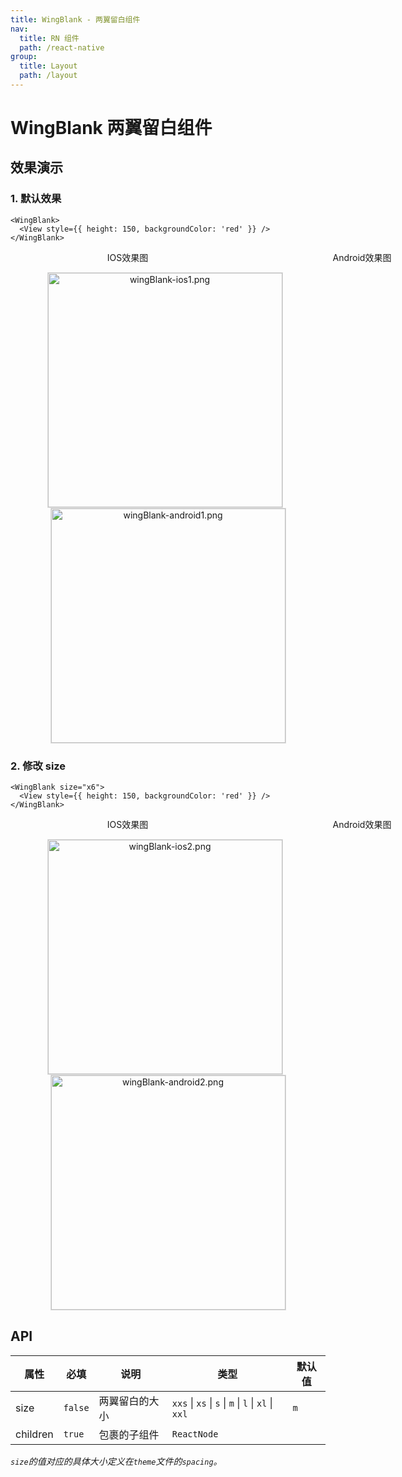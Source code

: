 ```yaml
---
title: WingBlank - 两翼留白组件
nav:
  title: RN 组件
  path: /react-native
group:
  title: Layout
  path: /layout
---
```


# WingBlank 两翼留白组件

## 效果演示

### 1. 默认效果

```tsx | pure
<WingBlank>
  <View style={{ height: 150, backgroundColor: 'red' }} />
</WingBlank>
```

<center>
  <div style="display:flex; width: 750px">
    <div style="width: 375px;">IOS效果图</div>
    <div style="width: 375px;">Android效果图</div>
  </div>
</center>
<center>
  <figure>
    <img
      alt="wingBlank-ios1.png"
      src="https://td-dev-public.oss-cn-hangzhou.aliyuncs.com/maoyes-app/1607485239616233263.png"
      style="width: 375px; margin-right: 10px; border: 1px solid #ddd;"
    />
    <img
      alt="wingBlank-android1.png"
      src="https://td-dev-public.oss-cn-hangzhou.aliyuncs.com/maoyes-app/1609146845218620545.png"
      style="width: 375px; border: 1px solid #ddd;"
    />
  </figure>
</center>

### 2. 修改 size

```tsx | pure
<WingBlank size="x6">
  <View style={{ height: 150, backgroundColor: 'red' }} />
</WingBlank>
```

<center>
  <div style="display:flex; width: 750px">
    <div style="width: 375px;">IOS效果图</div>
    <div style="width: 375px;">Android效果图</div>
  </div>
</center>
<center>
  <figure>
    <img
      alt="wingBlank-ios2.png"
      src="https://td-dev-public.oss-cn-hangzhou.aliyuncs.com/maoyes-app/1607485584301348092.png"
      style="width: 375px; margin-right: 10px; border: 1px solid #ddd;"
    />
    <img
      alt="wingBlank-android2.png"
      src="https://td-dev-public.oss-cn-hangzhou.aliyuncs.com/maoyes-app/1609146968570607281.png"
      style="width: 375px; border: 1px solid #ddd;"
    />
  </figure>
</center>

## API

| 属性     | 必填    | 说明           | 类型                                                | 默认值 |
| -------- | ------- | -------------- | --------------------------------------------------- | ------ |
| size     | `false` | 两翼留白的大小 | `xxs` \| `xs` \| `s` \| `m` \| `l` \| `xl` \| `xxl` | `m`    |
| children | `true`  | 包裹的子组件   | `ReactNode`                                         |        |

_`size`的值对应的具体大小定义在`theme`文件的`spacing`。_
